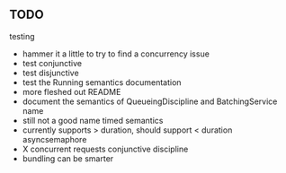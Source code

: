 ## TODO
testing
  - hammer it a little to try to find a concurrency issue
  - test conjunctive
  - test disjunctive
  - test the Running semantics
documentation
  - more fleshed out README
  - document the semantics of QueueingDiscipline and BatchingService
name
  - still not a good name
timed semantics
  - currently supports > duration, should support < duration
asyncsemaphore
  - X concurrent requests
conjunctive discipline
  - bundling can be smarter
